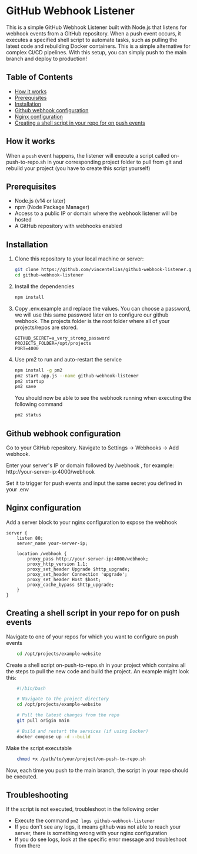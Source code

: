 # GitHub Webhook Listener

This is a simple GitHub Webhook Listener built with Node.js that listens for webhook events from a GitHub repository. When a push event occurs, it executes a specified shell script to automate tasks, such as pulling the latest code and rebuilding Docker containers. This is a simple alternative for complex CI/CD pipelines. With this setup, you can simply push to the main branch and deploy to production!

## Table of Contents

- [How it works](#how-it-works)
- [Prerequisites](#prerequisites)
- [Installation](#installation)
- [Github webhook configuration](#github-webhook-configuration)
- [Nginx configuration](#nginx-configuration)
- [Creating a shell script in your repo for on push events](#creating-a-shell-script-in-your-repo-for-on-push-events)

## How it works

When a `push` event happens, the listener will execute a script called on-push-to-repo.sh in your corresponding project folder to pull from git and rebuild your project (you have to create this script yourself)

## Prerequisites

- Node.js (v14 or later)
- npm (Node Package Manager)
- Access to a public IP or domain where the webhook listener will be hosted
- A GitHub repository with webhooks enabled

## Installation

1. Clone this repository to your local machine or server:

   ```bash
   git clone https://github.com/vincentelias/github-webhook-listener.git
   cd github-webhook-listener
   ```

2. Install the dependencies

    ```bash
    npm install
    ```

3. Copy .env.example and replace the values. You can choose a password, we will use this same password later on to configure our github webhook. The projects folder is the root folder where all of your projects/repos are stored.
    ```.env
    GITHUB_SECRET=a_very_strong_password
    PROJECTS_FOLDER=/opt/projects
    PORT=4000
    ```
4. Use pm2 to run and auto-restart the service
    ```bash
    npm install -g pm2
    pm2 start app.js --name github-webhook-listener
    pm2 startup
    pm2 save
    ```
    You should now be able to see the webhook running when executing the following command
    ```bash
    pm2 status
    ```
## Github webhook configuration
Go to your GitHub repository.
Navigate to
Settings
->
Webhooks
->
Add webhook.

Enter your server's IP or domain followed by
/webhook
, for example:
http://your-server-ip:4000/webhook

Set it to trigger for
push
events and input the same secret you defined in your
.env

## Nginx configuration

Add a server block to your nginx configuration to expose the webhook

```nginx
server {
    listen 80;
    server_name your-server-ip;

    location /webhook {
        proxy_pass http://your-server-ip:4000/webhook;
        proxy_http_version 1.1;
        proxy_set_header Upgrade $http_upgrade;
        proxy_set_header Connection 'upgrade';
        proxy_set_header Host $host;
        proxy_cache_bypass $http_upgrade;
    }
}
```

## Creating a shell script in your repo for on push events

Navigate to one of your repos for which you want to configure on push events
```bash
    cd /opt/projects/example-website
```

Create a shell script on-push-to-repo.sh in your project which contains all the steps to pull the new code and build the project. An example might look this:
```bash
    #!/bin/bash

    # Navigate to the project directory
    cd /opt/projects/example-website

    # Pull the latest changes from the repo
    git pull origin main

    # Build and restart the services (if using Docker)
    docker compose up -d --build
```
Make the script executable
```bash
    chmod +x /path/to/your/project/on-push-to-repo.sh
```

Now, each time you push to the main branch, the script in your repo should be executed. 

## Troubleshooting

If the script is not executed, troubleshoot in the following order
- Execute the command ```pm2 logs github-webhook-listener```
- If you don't see any logs, it means github was not able to reach your server, there is something wrong with your nginx configuration
- If you do see logs, look at the specific error message and troubleshoot from there